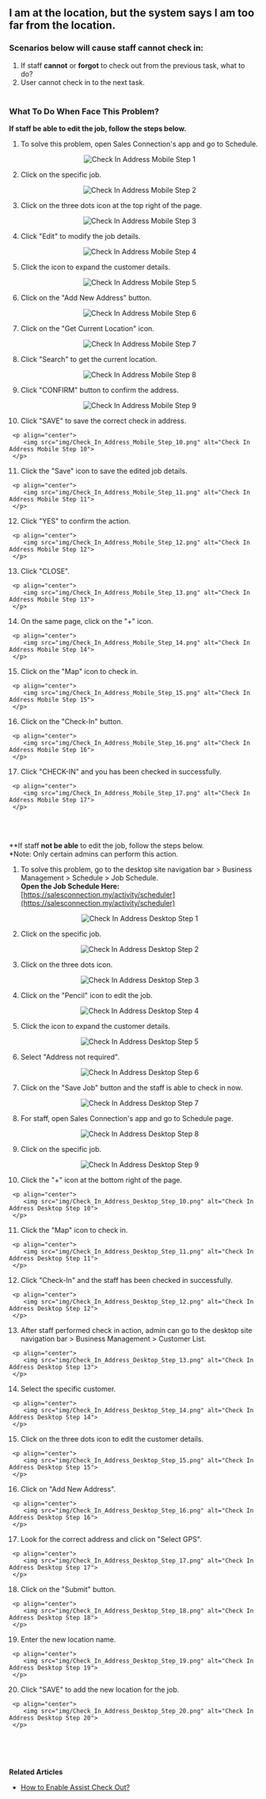 ## I am at the location, but the system says I am too far from the location.

### Scenarios below will cause staff cannot check in:

  1. If staff **cannot** or **forgot** to check out from the previous task, what to do?<br>
  2. User cannot check in to the next task.<br><br>
  
### What To Do When Face This Problem?

  **If staff **be able** to edit the job, follow the steps below.**<br>
  1. To solve this problem, open Sales Connection's app and go to Schedule.<br>

     <p align="center">
        <img src="img/Check_In_Address_Mobile_Step_1.png" alt="Check In Address Mobile Step 1">
     </p>
     
  2. Click on the specific job.<br>

     <p align="center">
        <img src="img/Check_In_Address_Mobile_Step_2.png" alt="Check In Address Mobile Step 2">
     </p>

  3. Click on the three dots icon at the top right of the page.<br>

     <p align="center">
        <img src="img/Check_In_Address_Mobile_Step_3.png" alt="Check In Address Mobile Step 3">
     </p>
     
  4. Click "Edit" to modify the job details.<br>

     <p align="center">
        <img src="img/Check_In_Address_Mobile_Step_4.png" alt="Check In Address Mobile Step 4">
     </p>

  5. Click the icon to expand the customer details.<br>

     <p align="center">
        <img src="img/Check_In_Address_Mobile_Step_5.png" alt="Check In Address Mobile Step 5">
     </p>
     
  6. Click on the "Add New Address" button.<br>

     <p align="center">
        <img src="img/Check_In_Address_Mobile_Step_6.png" alt="Check In Address Mobile Step 6">
     </p>

  7. Click on the "Get Current Location" icon.<br>

     <p align="center">
        <img src="img/Check_In_Address_Mobile_Step_7.png" alt="Check In Address Mobile Step 7">
     </p>
     
  8. Click "Search" to get the current location.<br>

     <p align="center">
        <img src="img/Check_In_Address_Mobile_Step_8.png" alt="Check In Address Mobile Step 8">
     </p>

  9. Click "CONFIRM" button to confirm the address.<br>

     <p align="center">
        <img src="img/Check_In_Address_Mobile_Step_9.png" alt="Check In Address Mobile Step 9">
     </p>
     
  10. Click "SAVE" to save the correct check in address.<br>

     <p align="center">
        <img src="img/Check_In_Address_Mobile_Step_10.png" alt="Check In Address Mobile Step 10">
     </p>

  11. Click the "Save" icon to save the edited job details.<br>

     <p align="center">
        <img src="img/Check_In_Address_Mobile_Step_11.png" alt="Check In Address Mobile Step 11">
     </p>
     
  12. Click "YES" to confirm the action.<br>

     <p align="center">
        <img src="img/Check_In_Address_Mobile_Step_12.png" alt="Check In Address Mobile Step 12">
     </p>

  13. Click "CLOSE".<br>

     <p align="center">
        <img src="img/Check_In_Address_Mobile_Step_13.png" alt="Check In Address Mobile Step 13">
     </p>
     
  14. On the same page, click on the "+" icon.<br>

     <p align="center">
        <img src="img/Check_In_Address_Mobile_Step_14.png" alt="Check In Address Mobile Step 14">
     </p>

  15. Click on the "Map" icon to check in.<br>

     <p align="center">
        <img src="img/Check_In_Address_Mobile_Step_15.png" alt="Check In Address Mobile Step 15">
     </p>

  16. Click on the "Check-In" button.<br>

     <p align="center">
        <img src="img/Check_In_Address_Mobile_Step_16.png" alt="Check In Address Mobile Step 16">
     </p>
     
  17. Click "CHECK-IN" and you has been checked in successfully.<br>

     <p align="center">
        <img src="img/Check_In_Address_Mobile_Step_17.png" alt="Check In Address Mobile Step 17">
     </p>
     
<br><br>

  **If staff **not be able** to edit the job, follow the steps below.<br>
  *Note: Only certain admins can perform this action.<br>
  1. To solve this problem, go to the desktop site navigation bar > Business Management > Schedule > Job Schedule.<br>
     **Open the Job Schedule Here:** [https://salesconnection.my/activity/scheduler](https://salesconnection.my/activity/scheduler)<br>

     <p align="center">
        <img src="img/Check_In_Address_Desktop_Step_1.png" alt="Check In Address Desktop Step 1">
     </p>
     
  2. Click on the specific job.<br>

     <p align="center">
        <img src="img/Check_In_Address_Desktop_Step_2.png" alt="Check In Address Desktop Step 2">
     </p>

  3. Click on the three dots icon.<br>

     <p align="center">
        <img src="img/Check_In_Address_Desktop_Step_3.png" alt="Check In Address Desktop Step 3">
     </p>
     
  4. Click on the "Pencil" icon to edit the job.<br>

     <p align="center">
        <img src="img/Check_In_Address_Desktop_Step_4.png" alt="Check In Address Desktop Step 4">
     </p>

  5. Click the icon to expand the customer details.<br>

     <p align="center">
        <img src="img/Check_In_Address_Desktop_Step_5.png" alt="Check In Address Desktop Step 5">
     </p>
     
  6. Select "Address not required".<br>

     <p align="center">
        <img src="img/Check_In_Address_Desktop_Step_6.png" alt="Check In Address Desktop Step 6">
     </p>

  7. Click on the "Save Job" button and the staff is able to check in now.<br>

     <p align="center">
        <img src="img/Check_In_Address_Desktop_Step_7.png" alt="Check In Address Desktop Step 7">
     </p>
     
  8. For staff, open Sales Connection's app and go to Schedule page.<br>

     <p align="center">
        <img src="img/Check_In_Address_Desktop_Step_8.png" alt="Check In Address Desktop Step 8">
     </p>

  9. Click on the specific job.<br>

     <p align="center">
        <img src="img/Check_In_Address_Desktop_Step_9.png" alt="Check In Address Desktop Step 9">
     </p>
     
  10. Click the "+" icon at the bottom right of the page.<br>

     <p align="center">
        <img src="img/Check_In_Address_Desktop_Step_10.png" alt="Check In Address Desktop Step 10">
     </p>

  11. Click the "Map" icon to check in.<br>

     <p align="center">
        <img src="img/Check_In_Address_Desktop_Step_11.png" alt="Check In Address Desktop Step 11">
     </p>
     
  12. Click "Check-In" and the staff has been checked in successfully.<br>

     <p align="center">
        <img src="img/Check_In_Address_Desktop_Step_12.png" alt="Check In Address Desktop Step 12">
     </p>

  13. After staff performed check in action, admin can go to the desktop site navigation bar > Business Management > Customer List.<br>

     <p align="center">
        <img src="img/Check_In_Address_Desktop_Step_13.png" alt="Check In Address Desktop Step 13">
     </p>
     
  14. Select the specific customer.<br>

     <p align="center">
        <img src="img/Check_In_Address_Desktop_Step_14.png" alt="Check In Address Desktop Step 14">
     </p>

  15. Click on the three dots icon to edit the customer details.<br>

     <p align="center">
        <img src="img/Check_In_Address_Desktop_Step_15.png" alt="Check In Address Desktop Step 15">
     </p>

  16. Click on "Add New Address".<br>

     <p align="center">
        <img src="img/Check_In_Address_Desktop_Step_16.png" alt="Check In Address Desktop Step 16">
     </p>
     
  17. Look for the correct address and click on "Select GPS".<br>

     <p align="center">
        <img src="img/Check_In_Address_Desktop_Step_17.png" alt="Check In Address Desktop Step 17">
     </p>
     
  18. Click on the "Submit" button.<br>

     <p align="center">
        <img src="img/Check_In_Address_Desktop_Step_18.png" alt="Check In Address Desktop Step 18">
     </p>

  19. Enter the new location name.<br>

     <p align="center">
        <img src="img/Check_In_Address_Desktop_Step_19.png" alt="Check In Address Desktop Step 19">
     </p>
     
  20. Click "SAVE" to add the new location for the job.<br>

     <p align="center">
        <img src="img/Check_In_Address_Desktop_Step_20.png" alt="Check In Address Desktop Step 20">
     </p>

<br><br><br>

**Related Articles**<br>
- [How to Enable Assist Check Out?](Enable_Assist_Check_Out.md)
